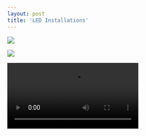 ```yaml
---
layout: post
title: 'LED Installations'
---
```


![](https://img.notionusercontent.com/s3/prod-files-secure%2F63319eb7-a808-4f94-8661-5626ea6a3328%2Fc17ab339-bd56-4db5-9216-85fa18dfc5b5%2FDSC00121.jpg/size/w=1420?exp=1741909441&sig=6-XCYfUYqpHYykmmFAvOHL4FvBe3KRLzQg4GbawBegc)

![](https://img.notionusercontent.com/s3/prod-files-secure%2F63319eb7-a808-4f94-8661-5626ea6a3328%2F4c368cac-cd47-4d22-ba4b-605705dbee8e%2FDSC00123.jpg/size/w=1420?exp=1741909441&sig=V__s4AUjy5T9sNhOFIcBLbDDZWR_qesrdc6rZc56NH8)


![](https://file.notion.so/f/f/63319eb7-a808-4f94-8661-5626ea6a3328/a94a2c5a-fae4-4f1f-8194-2441fe9f5505/290912459_3058366574493970_212038629095076259_n.mp4?table=block&id=0258b278-bd95-4f62-8e53-974926064384&spaceId=63319eb7-a808-4f94-8661-5626ea6a3328&expirationTimestamp=1741845600000&signature=cf9fD1Q8fLnqaNHV8bc4NSc23s0Lsu2tnwaoTLo5Ijs&downloadName=290912459_3058366574493970_212038629095076259_n.mp4)
